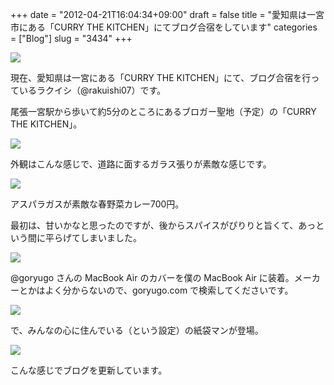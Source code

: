 +++
date = "2012-04-21T16:04:34+09:00"
draft = false
title = "愛知県は一宮市にある「CURRY THE KITCHEN」にてブログ合宿をしています"
categories = ["Blog"]
slug = "3434"
+++

![](/images/2012/04/3434_1.jpg)

現在、愛知県は一宮にある「CURRY THE KITCHEN」にて、ブログ合宿を行っているラクイシ（@rakuishi07）です。

尾張一宮駅から歩いて約5分のところにあるブロガー聖地（予定）の「CURRY THE KITCHEN」。

![](/images/2012/04/3434_2.jpg)

外観はこんな感じで、道路に面するガラス張りが素敵な感じです。

![](/images/2012/04/3434_3.jpg)

アスパラガスが素敵な春野菜カレー700円。

最初は、甘いかなと思ったのですが、後からスパイスがぴりりと旨くて、あっという間に平らげてしまいました。

![](/images/2012/04/3434_4.jpg)

@goryugo さんの MacBook Air のカバーを僕の MacBook Air に装着。メーカーとかはよく分からないので、goryugo.com で検索してくださいです。

![](/images/2012/04/3434_5.jpg)

で、みんなの心に住んでいる（という設定）の紙袋マンが登場。

![](/images/2012/04/3434_6.jpg)

こんな感じでブログを更新しています。
